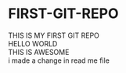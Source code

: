 # FIRST-GIT-REPO
THIS IS MY FIRST GIT REPO 
<br>
HELLO
WORLD 
<br>
THIS IS AWESOME
<br>
i made a change in read me file